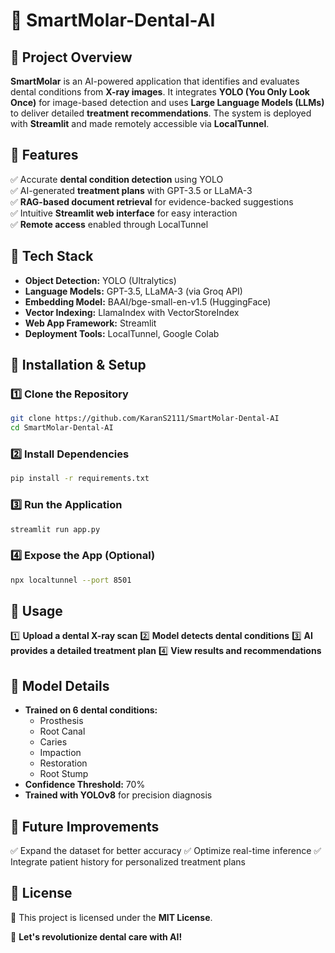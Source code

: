 # 🦷 SmartMolar-Dental-AI

## 🔹 Project Overview
**SmartMolar** is an AI-powered application that identifies and evaluates dental conditions from **X-ray images**. It integrates **YOLO (You Only Look Once)** for image-based detection and uses **Large Language Models (LLMs)** to deliver detailed **treatment recommendations**. The system is deployed with **Streamlit** and made remotely accessible via **LocalTunnel**.

## 🔹 Features
✅ Accurate **dental condition detection** using YOLO  
✅ AI-generated **treatment plans** with GPT-3.5 or LLaMA-3  
✅ **RAG-based document retrieval** for evidence-backed suggestions  
✅ Intuitive **Streamlit web interface** for easy interaction  
✅ **Remote access** enabled through LocalTunnel  

## 🔹 Tech Stack
- **Object Detection:** YOLO (Ultralytics)  
- **Language Models:** GPT-3.5, LLaMA-3 (via Groq API)  
- **Embedding Model:** BAAI/bge-small-en-v1.5 (HuggingFace)  
- **Vector Indexing:** LlamaIndex with VectorStoreIndex  
- **Web App Framework:** Streamlit  
- **Deployment Tools:** LocalTunnel, Google Colab  


## **🔹 Installation & Setup**
### **1️⃣ Clone the Repository**
```bash
git clone https://github.com/KaranS2111/SmartMolar-Dental-AI
cd SmartMolar-Dental-AI
```

### **2️⃣ Install Dependencies**
```bash
pip install -r requirements.txt
```

### **3️⃣ Run the Application**
```bash
streamlit run app.py
```

### **4️⃣ Expose the App (Optional)**
```bash
npx localtunnel --port 8501
```

## **🔹 Usage**
1️⃣ **Upload a dental X-ray scan**
2️⃣ **Model detects dental conditions**
3️⃣ **AI provides a detailed treatment plan**
4️⃣ **View results and recommendations**

## **🔹 Model Details**
- **Trained on 6 dental conditions:**
  - Prosthesis
  - Root Canal
  - Caries
  - Impaction
  - Restoration
  - Root Stump
- **Confidence Threshold:** 70%
- **Trained with YOLOv8** for precision diagnosis

## **🔹 Future Improvements**
✅ Expand the dataset for better accuracy
✅ Optimize real-time inference
✅ Integrate patient history for personalized treatment plans

## **🔹 License**
📜 This project is licensed under the **MIT License**.

🚀 **Let's revolutionize dental care with AI!**

